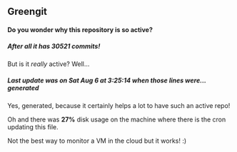 ## Greengit

#### Do you wonder why this repository is so active?

##### After all it has 30521 commits!

But is it *really* active? Well...

##### Last update was on Sat Aug 6 at 3:25:14 when those lines were... generated

Yes, generated, because it certainly helps a lot to have such an active repo!

Oh and there was **27%** disk usage on the machine
where there is the cron updating this file.

Not the best way to monitor a VM in the cloud but it works! :)
